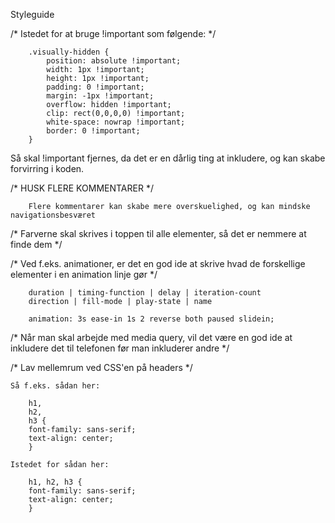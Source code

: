Styleguide

/* Istedet for at bruge !important som følgende: */

        .visually-hidden {
            position: absolute !important;
            width: 1px !important;
            height: 1px !important;
            padding: 0 !important;
            margin: -1px !important;
            overflow: hidden !important;
            clip: rect(0,0,0,0) !important;
            white-space: nowrap !important;
            border: 0 !important;
        }

Så skal !important fjernes, da det er en dårlig ting at inkludere, og kan skabe forvirring i koden.


/* HUSK FLERE KOMMENTARER */

        Flere kommentarer kan skabe mere overskuelighed, og kan mindske navigationsbesværet


/* Farverne skal skrives i toppen til alle elementer, så det er nemmere at finde dem */


/* Ved f.eks. animationer, er det en god ide at skrive hvad de forskellige elementer i en animation linje gør */

        duration | timing-function | delay | iteration-count
        direction | fill-mode | play-state | name

        animation: 3s ease-in 1s 2 reverse both paused slidein;


/* Når man skal arbejde med media query, vil det være en god ide at inkludere det til telefonen før man inkluderer andre */


/* Lav mellemrum ved CSS'en på headers */

    Så f.eks. sådan her:

        h1,
        h2,
        h3 {
        font-family: sans-serif;
        text-align: center;
        }

    Istedet for sådan her:

        h1, h2, h3 {
        font-family: sans-serif;
        text-align: center;
        }

